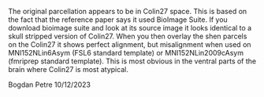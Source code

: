 The original parcellation appears to be in Colin27 space. This is based on the fact that the reference paper says it used
BioImage Suite. If you download bioimage suite and look at its source image it looks identical to a skull stripped version
of Colin27. When you then overlay the shen parcels on the Colin27 it shows perfect alignment, but misalignment when used
on MNI152NLin6Asym (FSL6 standard template) or MNI152NLin2009cAsym (fmriprep standard template). This is most obvious in
the ventral parts of the brain where Colin27 is most atypical.

Bogdan Petre
10/12/2023
